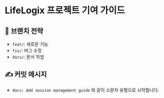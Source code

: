 # LifeLogix 프로젝트 기여 가이드

## 🌿 브랜치 전략
- `feat/`: 새로운 기능
- `fix/`: 버그 수정
- `docs/`: 문서 작업

## ✍️ 커밋 메시지
- `docs: Add session management guide` 와 같이 소문자 유형으로 시작합니다.